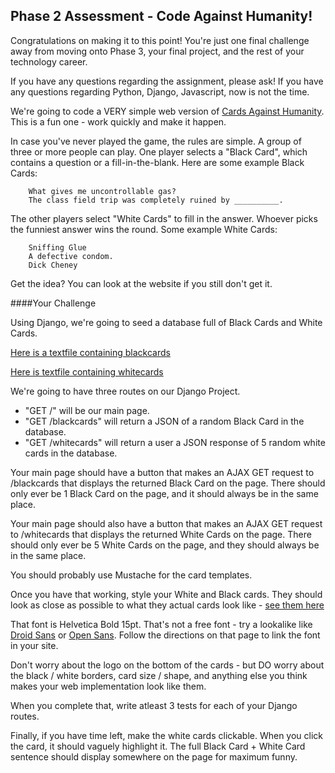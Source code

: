 Phase 2 Assessment - Code Against Humanity!
--------------------------------------------

Congratulations on making it to this point! You're just one final challenge away from moving onto Phase 3, your final project, and the rest of your technology career.

If you have any questions regarding the assignment, please ask! If you have any questions regarding Python, Django, Javascript, now is not the time.

We're going to code a VERY simple web version of [Cards Against Humanity](https://cardsagainsthumanity.com/).  This is a fun one - work quickly and make it happen.

In case you've never played the game, the rules are simple. A group of three or more people can play. One player selects a "Black Card", which contains a question or a fill-in-the-blank. Here are some example Black Cards:

        What gives me uncontrollable gas?
        The class field trip was completely ruined by __________.

The other players select "White Cards" to fill in the answer. Whoever picks the funniest answer wins the round. Some example White Cards:

        Sniffing Glue
        A defective condom.
        Dick Cheney

Get the idea? You can look at the website if you still don't get it.

####Your Challenge

Using Django, we're going to seed a database full of Black Cards and White Cards. 

[Here is a textfile containing blackcards](http://www.cardsagainsthumanity.com/bcards.txt)

[Here is textfile containing whitecards](http://www.cardsagainsthumanity.com/wcards.txt)

We're going to have three routes on our Django Project.

 * "GET /" will be our main page.
 * "GET /blackcards" will return a JSON of a random Black Card in the database.
 * "GET /whitecards" will return a user a JSON response of 5 random white cards in the database.

Your main page should have a button that makes an AJAX GET request to /blackcards that displays the returned Black Card on the page. There should only ever be 1 Black Card on the page, and it should always be in the same place.

Your main page should also have a button that makes an AJAX GET request to /whitecards that displays the returned White Cards on the page. There should only ever be 5 White Cards on the page, and they should always be in the same place.

You should probably use Mustache for the card templates.

Once you have that working, style your White and Black cards. They should look as close as possible to what they actual cards look like - [see them here](http://s3.amazonaws.com/cah/CAH_MainGame.pdf)

That font is Helvetica Bold 15pt. That's not a free font - try a lookalike like [Droid Sans](https://www.google.com/fonts#UsePlace:use/Collection:Droid+Sans) or [Open Sans](https://www.google.com/fonts#UsePlace:use/Collection:Open+Sans). Follow the directions on that page to link the font in your site. 

Don't worry about the logo on the bottom of the cards - but DO worry about the black / white borders, card size / shape, and anything else you think makes your web implementation look like them.

When you complete that, write atleast 3 tests for each of your Django routes.

Finally, if you have time left, make the white cards clickable. When you click the card, it should vaguely highlight it. The full Black Card + White Card sentence should display somewhere on the page for maximum funny.
